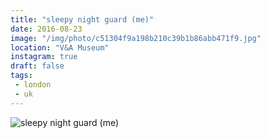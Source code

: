 ```yaml
---
title: "sleepy night guard (me)"
date: 2016-08-23
image: "/img/photo/c51304f9a198b210c39b1b86abb471f9.jpg"
location: "V&A Museum"
instagram: true
draft: false
tags:
 - london
 - uk
---
```


![sleepy night guard (me)](/img/photo/c51304f9a198b210c39b1b86abb471f9.jpg)
